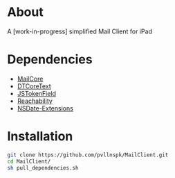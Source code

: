# About
A [work-in-progress] simplified Mail Client for iPad
# Dependencies
- [MailCore](https://github.com/MailCore/MailCore)
- [DTCoreText](https://github.com/Cocoanetics/DTCoreText)
- [JSTokenField](https://github.com/jasarien/JSTokenField)
- [Reachability](https://github.com/tonymillion/Reachability)
- [NSDate-Extensions](https://github.com/erica/NSDate-Extensions)

# Installation
```sh
git clone https://github.com/pvllnspk/MailClient.git
cd MailClient/
sh pull_dependencies.sh
```
